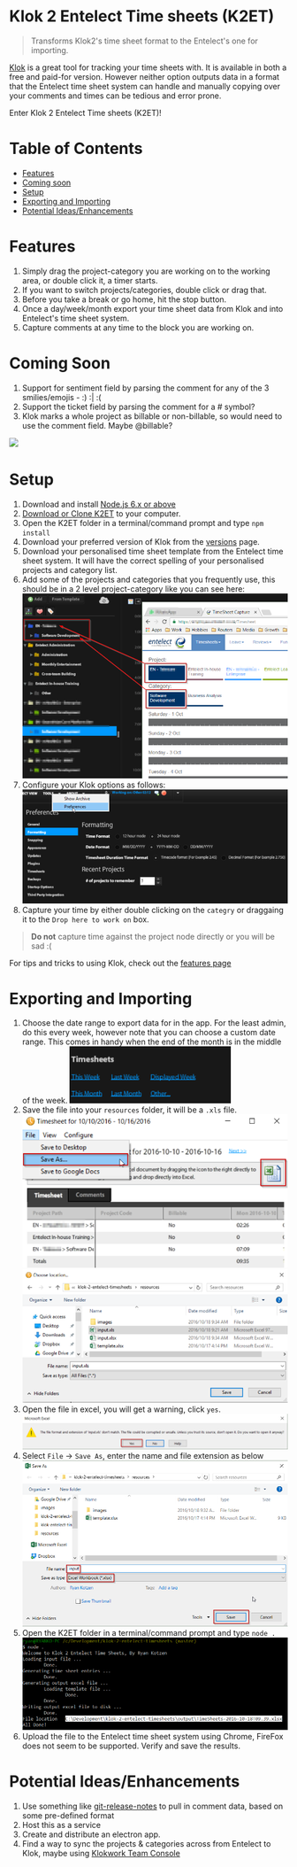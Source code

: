 # Klok 2 Entelect Time sheets (K2ET)

> Transforms Klok2's time sheet format to the Entelect's one for importing.

[Klok](http://www.getklok.com/) is a great tool for tracking your time sheets with. It is available in both a free and paid-for version. However neither option outputs data in a format that the Entelect time sheet system can handle and manually copying over your comments and times can be tedious and error prone.

Enter Klok 2 Entelect Time sheets (K2ET)!

# Table of Contents
- [Features](#Features)
- [Coming soon](#ComingSoon)
- [Setup](#Setup)
- [Exporting and Importing](#ExportingAndImporting)
- [Potential Ideas/Enhancements](#PotentialIdeas/Enhancements)

# Features
1. Simply drag the project-category you are working on to the working area, or double click it, a timer starts.
1. If you want to switch projects/categories, double click or drag that.
1. Before you take a break or go home, hit the stop button.
1. Once a day/week/month export your time sheet data from Klok and into Entelect's time sheet system.
1. Capture comments at any time to the block you are working on.

# Coming Soon
1. Support for sentiment field by parsing the comment for any of the 3 smilies/emojis - :) :| :(
1. Support the ticket field by parsing the comment for a # symbol?
1. Klok marks a whole project as billable or non-billable, so would need to use the comment field. Maybe @billable?

![](http://getklok.com/images/klok2/big/weekViewEdit.gif)

# Setup

1. Download and install [Node.js 6.x or above](https://nodejs.org/en/)
1. [Download or Clone K2ET](https://github.com/eXigentCoder/klok-2-entelect-timesheets) to your computer.
1. Open the K2ET folder in a terminal/command prompt and type `npm install`
1. Download your preferred version of Klok from the [versions](http://www.getklok.com/features.html#versions) page.
1. Download your personalised time sheet template from the Entelect time sheet system. It will have the correct spelling of your personalised projects and category list.
1. Add some of the projects and categories that you frequently use, this should be in a 2 level project-category like you can see here:
![project-category-setup](https://raw.githubusercontent.com/eXigentCoder/klok-2-entelect-timesheets/master/resources/images/project-category-setup.png)
1. Configure your Klok options as follows:
![example-config](https://raw.githubusercontent.com/eXigentCoder/klok-2-entelect-timesheets/master/resources/images/example-config.png)
1. Capture your time by either double clicking on the `categry` or draggaing it to the `Drop here to work on` box.

> **Do not** capture time against the project node directly or you will be sad :(

For tips and tricks to using Klok, check out the [features page](http://www.getklok.com/features.html)

# Exporting and Importing
1. Choose the date range to export data for in the app. For the least admin, do this every week, however note that you can choose a custom date range. This comes in handy when the end of the month is in the middle of the week.
![export-01](https://raw.githubusercontent.com/eXigentCoder/klok-2-entelect-timesheets/master/resources/images/export-01.png)
1. Save the file into your `resources` folder, it will be a `.xls` file.
![export-02](https://raw.githubusercontent.com/eXigentCoder/klok-2-entelect-timesheets/master/resources/images/export-02.png)
![export-03](https://raw.githubusercontent.com/eXigentCoder/klok-2-entelect-timesheets/master/resources/images/export-03.png)
1. Open the file in excel, you will get a warning, click `yes`.
![export-04](https://raw.githubusercontent.com/eXigentCoder/klok-2-entelect-timesheets/master/resources/images/export-04.png)
1. Select `File` -> `Save As`, enter the name and file extension as below
![export-05](https://raw.githubusercontent.com/eXigentCoder/klok-2-entelect-timesheets/master/resources/images/export-05.png)
1. Open the K2ET folder in a terminal/command prompt and type `node .`
![export-06](https://raw.githubusercontent.com/eXigentCoder/klok-2-entelect-timesheets/master/resources/images/export-06.png)
1. Upload the file to the Entelect time sheet system using Chrome, FireFox does not seem to be supported. Verify and save the results.

# Potential Ideas/Enhancements
1. Use something like [git-release-notes](https://www.npmjs.com/package/git-release-notes) to pull in comment data, based on some pre-defined format
1. Host this as a service
1. Create and distribute an electron app.
1. Find a way to sync the projects & categories across from Entelect to Klok, maybe using [Klokwork Team Console](http://getklok.com/KlokworkTeamConsole.html)
